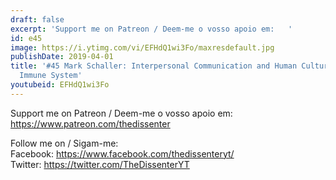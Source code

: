 ```yaml
---
draft: false
excerpt: 'Support me on Patreon / Deem-me o vosso apoio em:   '
id: e45
image: https://i.ytimg.com/vi/EFHdQ1wi3Fo/maxresdefault.jpg
publishDate: 2019-04-01
title: '#45 Mark Schaller: Interpersonal Communication and Human Culture, The Behavioral
  Immune System'
youtubeid: EFHdQ1wi3Fo
---
```

Support me on Patreon / Deem-me o vosso apoio em:   
https://www.patreon.com/thedissenter

Follow me on / Sigam-me:  
Facebook: https://www.facebook.com/thedissenteryt/  
Twitter: https://twitter.com/TheDissenterYT
